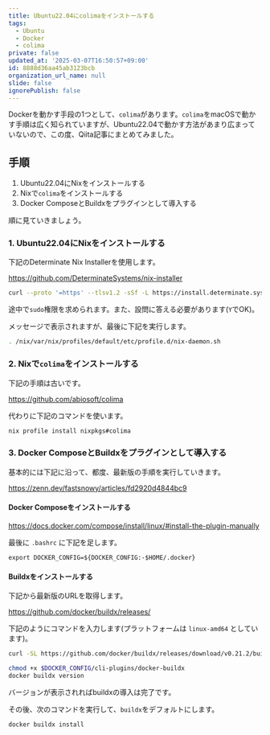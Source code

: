 ```yaml
---
title: Ubuntu22.04にcolimaをインストールする
tags:
  - Ubuntu
  - Docker
  - colima
private: false
updated_at: '2025-03-07T16:50:57+09:00'
id: 8888d36aa45ab3123bcb
organization_url_name: null
slide: false
ignorePublish: false
---
```

Dockerを動かす手段の1つとして、`colima`があります。`colima`をmacOSで動かす手順は広く知られていますが、Ubuntu22.04で動かす方法があまり広まっていないので、この度、Qiita記事にまとめてみました。

## 手順

1. Ubuntu22.04にNixをインストールする
2. Nixで`colima`をインストールする
3. Docker ComposeとBuildxをプラグインとして導入する

順に見ていきましょう。

### 1. Ubuntu22.04にNixをインストールする

下記のDeterminate Nix Installerを使用します。

https://github.com/DeterminateSystems/nix-installer

```bash
curl --proto '=https' --tlsv1.2 -sSf -L https://install.determinate.systems/nix | sh -s -- install
```

途中で`sudo`権限を求められます。また、設問に答える必要があります(`Y`でOK)。

メッセージで表示されますが、最後に下記を実行します。

```bash
. /nix/var/nix/profiles/default/etc/profile.d/nix-daemon.sh
```

### 2. Nixで`colima`をインストールする

下記の手順は古いです。

https://github.com/abiosoft/colima

代わりに下記のコマンドを使います。

```bash
nix profile install nixpkgs#colima
```

### 3. Docker ComposeとBuildxをプラグインとして導入する

基本的には下記に沿って、都度、最新版の手順を実行していきます。

https://zenn.dev/fastsnowy/articles/fd2920d4844bc9

#### Docker Composeをインストールする

https://docs.docker.com/compose/install/linux/#install-the-plugin-manually

最後に `.bashrc` に下記を足します。

```bash:.bashrc
export DOCKER_CONFIG=${DOCKER_CONFIG:-$HOME/.docker}
```

#### Buildxをインストールする

下記から最新版のURLを取得します。

https://github.com/docker/buildx/releases/

下記のようにコマンドを入力します(プラットフォームは `linux-amd64` としています)。

```bash
curl -SL https://github.com/docker/buildx/releases/download/v0.21.2/buildx-v0.21.2.linux-amd64 -o $DOCKER_CONFIG/cli-plugins/docker-buildx
```

```bash
chmod +x $DOCKER_CONFIG/cli-plugins/docker-buildx
docker buildx version
```

バージョンが表示されればbuildxの導入は完了です。

その後、次のコマンドを実行して、`buildx`をデフォルトにします。

```bash
docker buildx install
```


